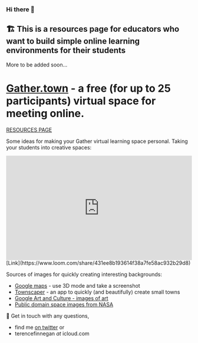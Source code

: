 ### Hi there 👋

<!--
**terencefn/terencefn** is a ✨ _special_ ✨ repository because its `README.md` (this file) appears on your GitHub profile.

-->

## 🏗️ This is a resources page for educators who want to build simple online learning environments for their students

More to be added soon...

# [Gather.town](Gather.town) - a free (for up to 25 participants) virtual space for meeting online.

[RESOURCES PAGE](/resources.md)

Some ideas for making your Gather virtual learning space personal. Taking your students into creative spaces: 

<div style="position: relative; padding-bottom: 56.25%; height: 0;"><iframe src="https://www.loom.com/embed/431ee8b193614f38a7fe58ac932b29d8" frameborder="0" webkitallowfullscreen mozallowfullscreen allowfullscreen style="position: absolute; top: 0; left: 0; width: 100%; height: 100%;"></iframe></div>
[Link](https://www.loom.com/share/431ee8b193614f38a7fe58ac932b29d8)

Sources of images for quickly creating interesting backgrounds:
- [Google maps](maps.google.com) - use 3D mode and take a screenshot
- [Townscaper](https://store.steampowered.com/app/1291340/Townscaper/) - an app to quickly (and beautifully) create small towns
- [Google Art and Culture - images of art](https://artsandculture.google.com/category/artist)
- [Public domain space images from NASA](https://www.flickr.com/photos/nasacommons)

💬 
Get in touch with any questions, 
- find me [on twitter](twitter.com/terence_fin)
or
- terencefinnegan _at_ icloud.com


